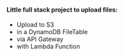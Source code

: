 

#### Little full stack project to upload files:
- Upload to S3
- in a DynamoDB FileTable
- via API Gateway
- with Lambda Function